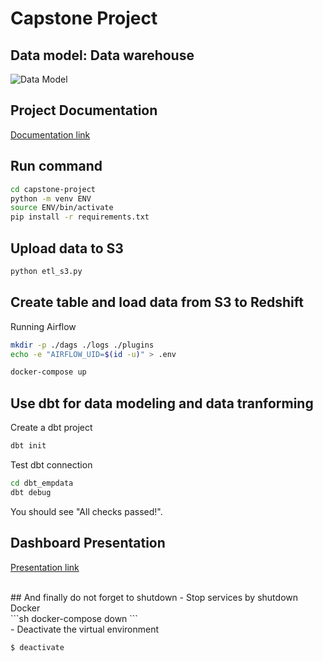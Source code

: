 # Capstone Project

## Data model: Data warehouse
![Data Model](/pic/Data_Model.jpg)

## Project Documentation
[Documentation link](https://github.com/Natcha13/swu-ds525/blob/9449bfc98358812a1d044a56e17646d3a47570d9/capstone-project/Instruction_Capstone_Project.pdf)

## Run command
```sh
cd capstone-project
python -m venv ENV
source ENV/bin/activate
pip install -r requirements.txt
```
## Upload data to S3
```sh
python etl_s3.py
```
## Create table and load data from S3 to Redshift
Running Airflow

```sh
mkdir -p ./dags ./logs ./plugins
echo -e "AIRFLOW_UID=$(id -u)" > .env
```

```sh
docker-compose up
```

## Use dbt for data modeling and data tranforming
Create a dbt project

```sh
dbt init
```

Test dbt connection

```sh
cd dbt_empdata
dbt debug
```

You should see "All checks passed!".


## Dashboard Presentation
[Presentation link](https://github.com/Natcha13/swu-ds525/blob/e99baa9e31bd83a93f8fa96dbd752f2c0fca734d/capstone-project/Dashboard-MoviesOnStreamingPlatforms.pdf)

<br>
## And finally do not forget to shutdown
-  Stop services by shutdown Docker <br>
```sh
docker-compose down
```
<br>
- Deactivate the virtual environment <br>

```sh
$ deactivate
```